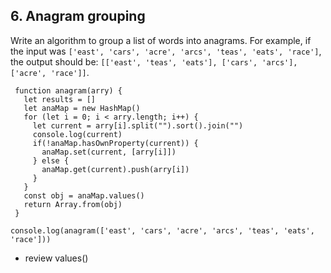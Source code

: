 ## 6. Anagram grouping

Write an algorithm to group a list of words into anagrams. For example, if the input was `['east', 'cars', 'acre', 'arcs', 'teas', 'eats', 'race']`, the output should be: `[['east', 'teas', 'eats'], ['cars', 'arcs'], ['acre', 'race']]`.

````
 function anagram(arry) {
   let results = []
   let anaMap = new HashMap()
   for (let i = 0; i < arry.length; i++) {
     let current = arry[i].split("").sort().join("")
     console.log(current)
     if(!anaMap.hasOwnProperty(current)) {
       anaMap.set(current, [arry[i]])
     } else {
       anaMap.get(current).push(arry[i])
     }
   }
   const obj = anaMap.values()
   return Array.from(obj)
 }

console.log(anagram(['east', 'cars', 'acre', 'arcs', 'teas', 'eats', 'race']))
````

- review values()

